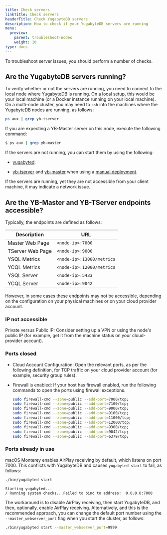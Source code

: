 ```yaml
---
title: Check servers
linkTitle: Check servers
headerTitle: Check YugabyteDB servers
description: How to check if your YugabyteDB servers are running
menu:
  preview:
    parent: troubleshoot-nodes
    weight: 10
type: docs
---
```


To troubleshoot server issues, you should perform a number of checks.

## Are the YugabyteDB servers running?

To verify whether or not the servers are running, you need to connect to the local node where YugabyteDB is running. On a local setup, this would be your local machine (or a Docker instance running on your local machine). On a multi-node cluster, you may need to `ssh` into the machines where the YugabyteDB nodes are running, as follows:

```sh
ps aux | grep yb-tserver
```

If you are expecting a YB-Master server on this node, execute the following command:

```sh
$ ps aux | grep yb-master
```

If the servers are not running, you can start them by using the following:

- [yugabyted](../../../reference/configuration/yugabyted/).

- [yb-tserver](../../../reference/configuration/yb-tserver/) and [yb-master](../../../reference/configuration/yb-master/) when using a [manual deployment](../../../deploy/manual-deployment/).

If the servers are running, yet they are not accessible from your client machine, it may indicate a network issue.

## Are the YB-Master and YB-TServer endpoints accessible?

Typically, the endpoints are defined as follows:

|   Description    |            URL            |
| ---------------- | ------------------------- |
| Master Web Page  | `<node-ip>:7000`          |
| TServer Web Page | `<node-ip>:9000`          |
| YSQL Metrics     | `<node-ip>:13000/metrics` |
| YCQL Metrics     | `<node-ip>:12000/metrics` |
| YSQL Server      | `<node-ip>:5433`          |
| YCQL Server      | `<node-ip>:9042`          |

However, in some cases these endpoints may not be accessible, depending on the configuration on your physical machines or on your cloud provider account.

### IP not accessible

Private versus Public IP: Consider setting up a VPN or using the node's public IP (for example, get it from the machine status on your cloud-provider account).

### Ports closed

- Cloud Account Configuration: Open the relevant ports, as per the following definition, for TCP traffic on your cloud provider account (for example, security group rules).

- Firewall is enabled: If your host has firewall enabled, run the following commands to open the ports using firewall exceptions.

  ```sh
  sudo firewall-cmd --zone=public --add-port=7000/tcp;
  sudo firewall-cmd --zone=public --add-port=7100/tcp;
  sudo firewall-cmd --zone=public --add-port=9000/tcp;
  sudo firewall-cmd --zone=public --add-port=9100/tcp;
  sudo firewall-cmd --zone=public --add-port=11000/tcp;
  sudo firewall-cmd --zone=public --add-port=12000/tcp;
  sudo firewall-cmd --zone=public --add-port=9300/tcp;
  sudo firewall-cmd --zone=public --add-port=9042/tcp;
  sudo firewall-cmd --zone=public --add-port=6379/tcp;
  ```

### Ports already in use

macOS Monterey enables AirPlay receiving by default, which listens on port 7000. This conflicts with YugabyteDB and causes `yugabyted start` to fail, as follows:

```sh
./bin/yugabyted start
```

```output
Starting yugabyted...
/ Running system checks...Failed to bind to address:  0.0.0.0:7000
```

The workaround is to disable AirPlay receiving, then start YugabyteDB, and then, optionally, enable AirPlay receiving. Alternatively, and this is the recommended approach, you can change the default port number using the `--master_webserver_port` flag when you start the cluster, as follows:

```sh
./bin/yugabyted start --master_webserver_port=9999
```
